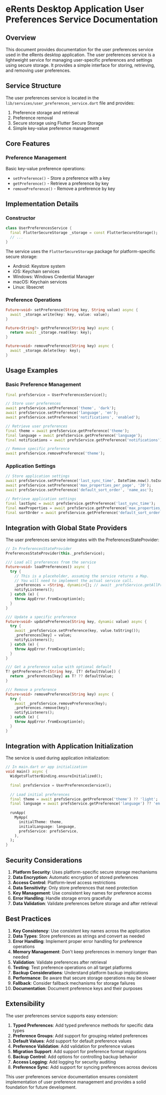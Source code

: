 # eRents Desktop Application User Preferences Service Documentation

## Overview

This document provides documentation for the user preferences service used in the eRents desktop application. The user preferences service is a lightweight service for managing user-specific preferences and settings using secure storage. It provides a simple interface for storing, retrieving, and removing user preferences.

## Service Structure

The user preferences service is located in the `lib/services/user_preferences_service.dart` file and provides:

1. Preference storage and retrieval
2. Preference removal
3. Secure storage using Flutter Secure Storage
4. Simple key-value preference management

## Core Features

### Preference Management

Basic key-value preference operations:

- `setPreference()` - Store a preference with a key
- `getPreference()` - Retrieve a preference by key
- `removePreference()` - Remove a preference by key

## Implementation Details

### Constructor

```dart
class UserPreferencesService {
  final FlutterSecureStorage _storage = const FlutterSecureStorage();
  // ...
}
```

The service uses the `FlutterSecureStorage` package for platform-specific secure storage:
- Android: Keystore system
- iOS: Keychain services
- Windows: Windows Credential Manager
- macOS: Keychain services
- Linux: libsecret

### Preference Operations

```dart
Future<void> setPreference(String key, String value) async {
  await _storage.write(key: key, value: value);
}

Future<String?> getPreference(String key) async {
  return await _storage.read(key: key);
}

Future<void> removePreference(String key) async {
  await _storage.delete(key: key);
}
```

## Usage Examples

### Basic Preference Management

```dart
final prefsService = UserPreferencesService();

// Store user preferences
await prefsService.setPreference('theme', 'dark');
await prefsService.setPreference('language', 'en');
await prefsService.setPreference('notifications', 'enabled');

// Retrieve user preferences
final theme = await prefsService.getPreference('theme');
final language = await prefsService.getPreference('language');
final notifications = await prefsService.getPreference('notifications');

// Remove specific preference
await prefsService.removePreference('theme');
```

### Application Settings

```dart
// Store application settings
await prefsService.setPreference('last_sync_time', DateTime.now().toIso8601String());
await prefsService.setPreference('max_properties_per_page', '20');
await prefsService.setPreference('default_sort_order', 'name_asc');

// Retrieve application settings
final lastSync = await prefsService.getPreference('last_sync_time');
final maxProperties = await prefsService.getPreference('max_properties_per_page');
final sortOrder = await prefsService.getPreference('default_sort_order');
```

## Integration with Global State Providers

The user preferences service integrates with the PreferencesStateProvider:

```dart
// In PreferencesStateProvider
PreferencesStateProvider(this._prefsService);

/// Load all preferences from the service
Future<void> loadPreferences() async {
  try {
    // This is a placeholder, assuming the service returns a Map.
    // You will need to implement the actual service call.
    _preferences = <String, dynamic>{}; // await _prefsService.getAllPreferences();
    notifyListeners();
  } catch (e) {
    throw AppError.fromException(e);
  }
}

/// Update a specific preference
Future<void> updatePreference(String key, dynamic value) async {
  try {
    await _prefsService.setPreference(key, value.toString());
    _preferences[key] = value;
    notifyListeners();
  } catch (e) {
    throw AppError.fromException(e);
  }
}

/// Get a preference value with optional default
T? getPreference<T>(String key, [T? defaultValue]) {
  return _preferences[key] as T? ?? defaultValue;
}

/// Remove a preference
Future<void> removePreference(String key) async {
  try {
    await _prefsService.removePreference(key);
    _preferences.remove(key);
    notifyListeners();
  } catch (e) {
    throw AppError.fromException(e);
  }
}
```

## Integration with Application Initialization

The service is used during application initialization:

```dart
// In main.dart or app initialization
void main() async {
  WidgetsFlutterBinding.ensureInitialized();
  
  final prefsService = UserPreferencesService();
  
  // Load initial preferences
  final theme = await prefsService.getPreference('theme') ?? 'light';
  final language = await prefsService.getPreference('language') ?? 'en';
  
  runApp(
    MyApp(
      initialTheme: theme,
      initialLanguage: language,
      prefsService: prefsService,
    ),
  );
}
```

## Security Considerations

1. **Platform Security**: Uses platform-specific secure storage mechanisms
2. **Data Encryption**: Automatic encryption of stored preferences
3. **Access Control**: Platform-level access restrictions
4. **Data Sensitivity**: Only store preferences that need protection
5. **Key Management**: Use consistent key names for preference access
6. **Error Handling**: Handle storage errors gracefully
7. **Data Validation**: Validate preferences before storage and after retrieval

## Best Practices

1. **Key Consistency**: Use consistent key names across the application
2. **Data Types**: Store preferences as strings and convert as needed
3. **Error Handling**: Implement proper error handling for preference operations
4. **Memory Management**: Don't keep preferences in memory longer than needed
5. **Validation**: Validate preferences after retrieval
6. **Testing**: Test preference operations on all target platforms
7. **Backup Considerations**: Understand platform backup implications
8. **Performance**: Be aware that secure storage operations may be slower
9. **Fallback**: Consider fallback mechanisms for storage failures
10. **Documentation**: Document preference keys and their purposes

## Extensibility

The user preferences service supports easy extension:

1. **Typed Preferences**: Add typed preference methods for specific data types
2. **Preference Groups**: Add support for grouping related preferences
3. **Default Values**: Add support for default preference values
4. **Preference Validation**: Add validation for preference values
5. **Migration Support**: Add support for preference format migrations
6. **Backup Control**: Add options for controlling backup behavior
7. **Access Logging**: Add logging for security auditing
8. **Preference Sync**: Add support for syncing preferences across devices

This user preferences service documentation ensures consistent implementation of user preference management and provides a solid foundation for future development.
